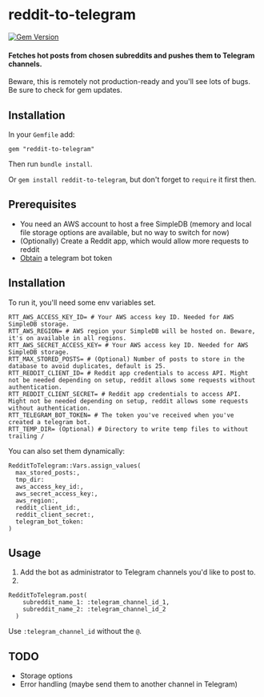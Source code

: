  reddit-to-telegram
=======================
[![Gem Version](https://badge.fury.io/rb/reddit-to-telegram.svg)](https://badge.fury.io/rb/reddit-to-telegram)

#### Fetches hot posts from chosen subreddits and pushes them to Telegram channels.

Beware, this is remotely not production-ready and you'll see lots of bugs. Be sure to check for gem updates.

## Installation
In your `Gemfile` add:
```
gem "reddit-to-telegram"
```
Then run `bundle install`.

Or `gem install reddit-to-telegram`, but don't forget to `require` it first then.

## Prerequisites
- You need an AWS account to host a free SimpleDB (memory and local file storage options are available, but no way to switch for now)
- (Optionally) Create a Reddit app, which would allow more requests to reddit
- [Obtain](https://core.telegram.org/bots/tutorial#obtain-your-bot-token) a telegram bot token

## Installation
To run it, you'll need some env variables set.
```
RTT_AWS_ACCESS_KEY_ID= # Your AWS access key ID. Needed for AWS SimpleDB storage.
RTT_AWS_REGION= # AWS region your SimpleDB will be hosted on. Beware, it's on available in all regions.
RTT_AWS_SECRET_ACCESS_KEY= # Your AWS access key ID. Needed for AWS SimpleDB storage.
RTT_MAX_STORED_POSTS= # (Optional) Number of posts to store in the database to avoid duplicates, default is 25.
RTT_REDDIT_CLIENT_ID= # Reddit app credentials to access API. Might not be needed depending on setup, reddit allows some requests without authentication.
RTT_REDDIT_CLIENT_SECRET= # Reddit app credentials to access API. Might not be needed depending on setup, reddit allows some requests without authentication.
RTT_TELEGRAM_BOT_TOKEN= # The token you've received when you've created a telegram bot.
RTT_TEMP_DIR= (Optional) # Directory to write temp files to without trailing /
```

You can also set them dynamically:
```
RedditToTelegram::Vars.assign_values(
  max_stored_posts:,
  tmp_dir:
  aws_access_key_id:,
  aws_secret_access_key:,
  aws_region:,
  reddit_client_id:,
  reddit_client_secret:,
  telegram_bot_token:
)
```
## Usage

1. Add the bot as administrator to Telegram channels you'd like to post to.
2.
```
RedditToTelegram.post(
    subreddit_name_1: :telegram_channel_id_1,
    subreddit_name_2: :telegram_channel_id_2
  )

```
Use `:telegram_channel_id` without the `@`.

## TODO
- Storage options
- Error handling (maybe send them to another channel in Telegram)
